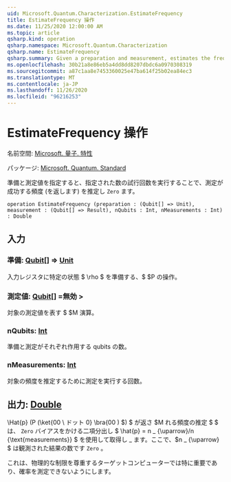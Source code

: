 ```yaml
---
uid: Microsoft.Quantum.Characterization.EstimateFrequency
title: EstimateFrequency 操作
ms.date: 11/25/2020 12:00:00 AM
ms.topic: article
qsharp.kind: operation
qsharp.namespace: Microsoft.Quantum.Characterization
qsharp.name: EstimateFrequency
qsharp.summary: Given a preparation and measurement, estimates the frequency with which that measurement succeeds (returns `Zero`) by performing a given number of trials.
ms.openlocfilehash: 30b21a8e86eb5a4dd8dd8207dbdc6a0970308319
ms.sourcegitcommit: a87c1aa8e7453360025e47ba614f25b02ea84ec3
ms.translationtype: MT
ms.contentlocale: ja-JP
ms.lasthandoff: 11/26/2020
ms.locfileid: "96216253"
---
```

# <a name="estimatefrequency-operation"></a>EstimateFrequency 操作

名前空間: [Microsoft. 量子. 特性](xref:Microsoft.Quantum.Characterization)

パッケージ: [Microsoft. Quantum. Standard](https://nuget.org/packages/Microsoft.Quantum.Standard)


準備と測定値を指定すると、指定された数の試行回数を実行することで、測定が成功する頻度 (を返します) を推定し `Zero` ます。

```qsharp
operation EstimateFrequency (preparation : (Qubit[] => Unit), measurement : (Qubit[] => Result), nQubits : Int, nMeasurements : Int) : Double
```


## <a name="input"></a>入力

### <a name="preparation--qubit--unit"></a>準備: [Qubit](xref:microsoft.quantum.lang-ref.qubit)[] => [Unit](xref:microsoft.quantum.lang-ref.unit) 

入力レジスタに特定の状態 $ \rho $ を準備する、$ $P の操作。


### <a name="measurement--qubit--__invalidresult__"></a>測定値: [Qubit](xref:microsoft.quantum.lang-ref.qubit)[] =__無効 <Result>__> 

対象の測定値を表す $ $M 演算。


### <a name="nqubits--int"></a>nQubits: [Int](xref:microsoft.quantum.lang-ref.int)

準備と測定がそれぞれ作用する qubits の数。


### <a name="nmeasurements--int"></a>nMeasurements: [Int](xref:microsoft.quantum.lang-ref.int)

対象の頻度を推定するために測定を実行する回数。



## <a name="output--double"></a>出力: [Double](xref:microsoft.quantum.lang-ref.double)

\Hat{p} (P (\ket{00 \ ドット 0} \bra{00 \) $) $ が返さ $M れる頻度の推定 $ $ は、 `Zero` バイアスをかける二項分出し $ \hat{p} = n \_ {\uparrow}/n {\text{measurements}} $ を使用して取得し \_ ます。ここで、$n \_ {\uparrow} $ は観測された結果の数です `Zero` 。

これは、物理的な制限を尊重するターゲットコンピューターでは特に重要であり、確率を測定できないようにします。